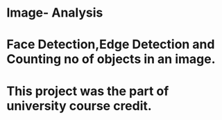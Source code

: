 # Image- Analysis
# Face Detection,Edge Detection and Counting no of objects in an image.
# This project was the part of university course credit.
